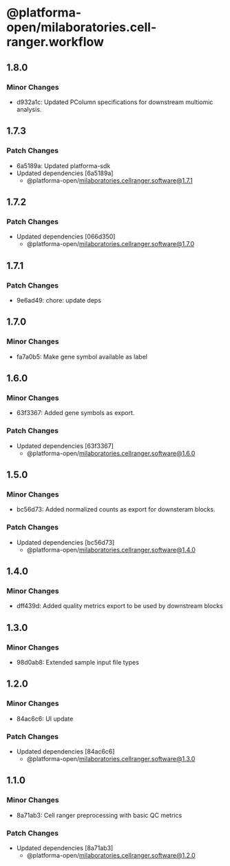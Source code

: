 # @platforma-open/milaboratories.cell-ranger.workflow

## 1.8.0

### Minor Changes

- d932a1c: Updated PColumn specifications for downstream multiomic analysis.

## 1.7.3

### Patch Changes

- 6a5189a: Updated platforma-sdk
- Updated dependencies [6a5189a]
  - @platforma-open/milaboratories.cellranger.software@1.7.1

## 1.7.2

### Patch Changes

- Updated dependencies [066d350]
  - @platforma-open/milaboratories.cellranger.software@1.7.0

## 1.7.1

### Patch Changes

- 9e6ad49: chore: update deps

## 1.7.0

### Minor Changes

- fa7a0b5: Make gene symbol available as label

## 1.6.0

### Minor Changes

- 63f3367: Added gene symbols as export.

### Patch Changes

- Updated dependencies [63f3367]
  - @platforma-open/milaboratories.cellranger.software@1.6.0

## 1.5.0

### Minor Changes

- bc56d73: Added normalized counts as export for downsteram blocks.

### Patch Changes

- Updated dependencies [bc56d73]
  - @platforma-open/milaboratories.cellranger.software@1.4.0

## 1.4.0

### Minor Changes

- dff439d: Added quality metrics export to be used by downstream blocks

## 1.3.0

### Minor Changes

- 98d0ab8: Extended sample input file types

## 1.2.0

### Minor Changes

- 84ac6c6: UI update

### Patch Changes

- Updated dependencies [84ac6c6]
  - @platforma-open/milaboratories.cellranger.software@1.3.0

## 1.1.0

### Minor Changes

- 8a71ab3: Cell ranger preprocessing with basic QC metrics

### Patch Changes

- Updated dependencies [8a71ab3]
  - @platforma-open/milaboratories.cellranger.software@1.2.0

